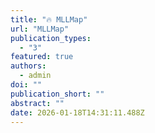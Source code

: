```yaml
---
title: "🔥 MLLMap"
url: "MLLMap"
publication_types:
  - "3"
featured: true
authors:
  - admin
doi: ""
publication_short: ""
abstract: ""
date: 2026-01-18T14:31:11.488Z
---
```



